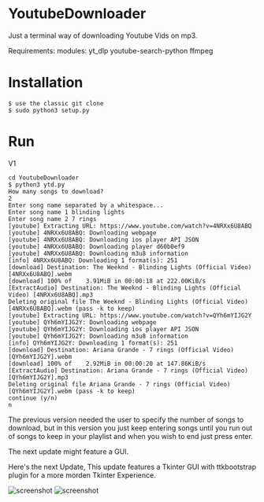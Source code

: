 # YoutubeDownloader
Just a terminal way of downloading Youtube Vids on mp3.

Requirements:
modules:
  yt_dlp
  youtube-search-python
  ffmpeg

# Installation
```
$ use the classic git clone
$ sudo python3 setup.py
```

# Run
V1
```
cd YoutubeDownloader
$ python3 ytd.py
How many songs to download?
2
Enter song name separated by a whitespace...
Enter song name 1 blinding lights
Enter song name 2 7 rings
[youtube] Extracting URL: https://www.youtube.com/watch?v=4NRXx6U8ABQ
[youtube] 4NRXx6U8ABQ: Downloading webpage
[youtube] 4NRXx6U8ABQ: Downloading ios player API JSON
[youtube] 4NRXx6U8ABQ: Downloading player d60b0ef9
[youtube] 4NRXx6U8ABQ: Downloading m3u8 information
[info] 4NRXx6U8ABQ: Downloading 1 format(s): 251
[download] Destination: The Weeknd - Blinding Lights (Official Video) [4NRXx6U8ABQ].webm
[download] 100% of    3.91MiB in 00:00:18 at 222.00KiB/s
[ExtractAudio] Destination: The Weeknd - Blinding Lights (Official Video) [4NRXx6U8ABQ].mp3
Deleting original file The Weeknd - Blinding Lights (Official Video) [4NRXx6U8ABQ].webm (pass -k to keep)
[youtube] Extracting URL: https://www.youtube.com/watch?v=QYh6mYIJG2Y
[youtube] QYh6mYIJG2Y: Downloading webpage
[youtube] QYh6mYIJG2Y: Downloading ios player API JSON
[youtube] QYh6mYIJG2Y: Downloading m3u8 information
[info] QYh6mYIJG2Y: Downloading 1 format(s): 251
[download] Destination: Ariana Grande - 7 rings (Official Video) [QYh6mYIJG2Y].webm
[download] 100% of    2.92MiB in 00:00:20 at 147.86KiB/s
[ExtractAudio] Destination: Ariana Grande - 7 rings (Official Video) [QYh6mYIJG2Y].mp3
Deleting original file Ariana Grande - 7 rings (Official Video) [QYh6mYIJG2Y].webm (pass -k to keep)
continue (y/n)
n
```


The previous version needed the user to specify the number of songs to download, but in this version you just keep entering songs until you run out of songs to keep in your playlist and when you wish to end just press enter.

The next update might feature a GUI.

Here's the next Update, This update features a Tkinter GUI with ttkbootstrap plugin for a more morden Tkinter Experience.

![screenshot]("/home/halo/Pictures/Screenshots/ytd_screenshot.png")
![screenshot]("/home/halo/Pictures/Screenshots/Download_demp.png")



